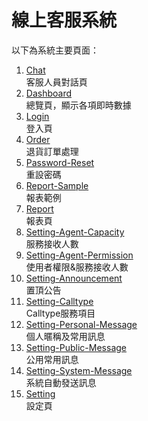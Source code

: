 # 線上客服系統

以下為系統主要頁面：

1. [Chat](./Chat.html)  
   客服人員對話頁
2. [Dashboard](./Dashboard.html)  
   總覽頁，顯示各項即時數據
3. [Login](./Login.html)  
   登入頁
4. [Order](./Order.html)  
   退貨訂單處理
5. [Password-Reset](./Password-Reset.html)  
   重設密碼
6. [Report-Sample](./Report-Sample.html)  
   報表範例
7. [Report](./Report.html)  
   報表頁
8. [Setting-Agent-Capacity](./Setting-Agent-Capacity.html)  
   服務接收人數
9. [Setting-Agent-Permission](./Setting-Agent-Permission.html)  
   使用者權限&服務接收人數
10. [Setting-Announcement](./Setting-Announcement.html)  
    置頂公告
11. [Setting-Calltype](./Setting-Calltype.html)  
    Calltype服務項目
12. [Setting-Personal-Message](./Setting-Personal-Message.html)  
    個人暱稱及常用訊息
13. [Setting-Public-Message](./Setting-Public-Message.html)  
    公用常用訊息
14. [Setting-System-Message](./Setting-System-Message.html)  
    系統自動發送訊息
15. [Setting](./Setting.html)  
    設定頁


